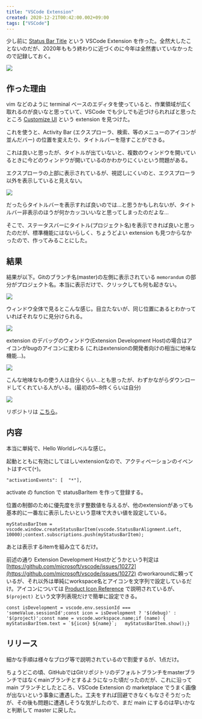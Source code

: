 ```yaml
---
title: "VSCode Extension"
created: 2020-12-21T00:42:00.002+09:00
tags: ["VSCode"]
---
```

少し前に [Status Bar Title](https://marketplace.visualstudio.com/items?itemName=ksoichiro.vscode-status-bar-title) という VSCode Extension を作った。全然大したことないのだが、2020年ももう終わりに近づくのに今年は全然書いていなかったので記録しておく。

![](https://lh3.googleusercontent.com/kURSOpp-Lqkd8EMk_Dl4Q6-TMKlErV0ujGLEutF9xRLYCS0m0I2INIVXM0_ubMSxetGd_Wcuw5S2AFlI3CrJ5nCLaVil5wwcRnc88KA6FTjJU87FVBaUK6Wts6uF3ZjchWJA4us8329RaoI6uSf5ij0aKEcnVS3SwzDRWZ8TQC-YYr7E8s7zB9jR3f_yN2wfpRj1X2gv-zoaN1bCf8ZzJKqE7XnBT-5y4XlwtbnXmo_0BTjWt__Leb5B8nfi8g6XQvetVD7QTRhkBBO58FkrjsdabDR8WB_0YKmIgDcyu2y4UPRvYRPH72OBVd21JNiuBABcgcEWsccsTtrvT5yg6mB8RTx7y_Jwi_lyLxt_atZ01rD1cvjwW_YduETEY4sUjVvRt0DGDbIPuYHxP602wYq0bKrbmI0UKNF7GtDFL77hpdiuqTQTDuu686GNYd_uF3PaqU06wdc_3EP5VCC9nd6wKuy9VCWsPGdYhPiNmFQN4_azLUwGGT6h7_PpDuv7TQ74_tRfjQ3pJMH5qtBVrdDG2tsjparVaAQyjy3A1FkvgbKv56G8EswiZUU2P5wkfWWDTV3ps9GN9M7xR5VEiyOWK_HfoPEKDyCfa90krldfuieisKHA5_iQ3Ets1sc2_Ujy26j2aSxS6DiRClMe2gpwKGi7AMJFawBKZceiVD6Kl3Ml6FG92MjJSC-m3g=w510-h76-no)

## 作った理由

vim などのように terminal ベースのエディタを使っていると、作業領域が広く取れるのが良いなと思っていて、VSCode でも少しでも近づけられればと思ったところ [Customize UI](https://marketplace.visualstudio.com/items?itemName=iocave.customize-ui) という extension を見つけた。

これを使うと、Activity Bar (エクスプローラ、検索、等のメニューのアイコンが並んだバー) の位置を変えたり、タイトルバーを隠すことができる。

これは良いと思ったが、タイトルが出ていないと、複数のウィンドウを開いているときに今どのウィンドウが開いているのかわかりにくいという問題がある。

エクスプローラの上部に表示されているが、視認しにくいのと、エクスプローラ以外を表示していると見えない。

![](https://lh3.googleusercontent.com/7Vi6GQ9mwGEJYQgrbkpHA5dWIFqvW40WRXQ-Cl6EYiOg5phMndEijJPv5yXYbM2KliHT0bZvJw1XAkOPOIJSe3zPmBHbFYoIcOhEyZpZJ5BWVvQwRfOAn01tOKpS4APuSjXfDxEvW4mDeSQXIk7MEaL2PaeXm0IJhV-HXfUp-tjiu6Mm7Bhtv1fLMGNjoprC4uCZbbMb3Xmu4iVNBgyY3i1XGTzPwtyqtVB-fun5EvnzSPS9t2JGqPCfojOrgNfusqRuLXmmusI8DZDB65g35EGAYUcliFPurvCTXTG9IwsjoShtjPeeotWplG6c-juRVpf68Uve3iYZ2e9QafaM_SwrfAmNaDkAVevFS1TuCbtDbgt0oo7jBdN9ngpM_gFs4O7ujahkunI4ffxhFeqGDBfk6Z2yowzxc2fu7p_nMBssTJ3jz9rb-YEEcmimv1x9HW6cq4t2qPdoVFC_P-WoD3xtNf1-sGdm0ZSuOGPdsHYIjGTeIWDmRpDOTl_FylL9lY4PNZW6vH5ejwSitcNrcmJraZCGK1LU5Yi3YfrFAeCOYbOAdIMdGsfOIBOn20Hk3TZl3tKI5vyT-CcRFD0yguPT4hWVe_RnjOdbBnkpg2n2zbiGBMh-NIi4LktILZBXVUeBcBmjRQodZqoQPZR3CapQI4fne-TR2BQIM5iDfjTFlqKaRZsgHrqZAw0wog=w716-h144-no)

だったらタイトルバーを表示すれば良いのでは…と思うかもしれないが、タイトルバー非表示のほうが何かカッコいいなと思ってしまったのだよな…

そこで、ステータスバーにタイトル(プロジェクト名)を表示できれば良いと思ったのだが、標準機能にはないらしく、ちょうどよい extension も見つからなかったので、作ってみることにした。

## 結果

結果が以下。Gitのブランチ名(master)の左側に表示されている `memorandum` の部分がプロジェクト名。本当に表示だけで、クリックしても何も起きない。

![](https://lh3.googleusercontent.com/PBDv0QAEC8B2O4CTJ4uo97b5s-0kKwh0l2p8LwlRTeT93BosbcuuVUOsxYwvf2epBvsIsTFAEq4bqGkJigNAmPAE1shoz7GrvCuDl2o2UlNMN-8UfzcLcu_Wv6SUro5grYsYRNjlxH0x0iXoOQxBb_Em5pG4KpfkSSfCbPY_jiSuvSZvxKh6Y92xawljRBvrsZMO8e-YMONBJf171jUqJMsSL08hIGHeqC_76JXHwx8PMyGE7Bhjmbov0kgOsEI2nOBqA8tGVQ-FkKARBsXNQC6zy5sJdSTe4iiP9GhJ4XMV66v_5T6iLtOBF-UNwVPuw5T1w1LhibBC6dIW6HCpKsCc5q7WyVwaqqu412Qm6iqR6I6rgURT9xZpLWW91jFfDb3OfLzU1HO9zKD2j7O8qFZhHR2-HJVOvdwbmbd8THg9QRYXFZ8pjLC8seIVTtWqBRNrRtmNrLOhJtp0DHpSS3-mwpKMsV7KqX6mo3QvFsAumm-7kjcK9Qf6WWkWSuJSbz4pvUJmURFDcU_V6Fo4kmiBUkY6XbZkngPFrJohs1YUag_CrpfP99DJRfrrUqutzB4Wkf72Rr21Fqop8_lEn2NJQnkCx7b2o11dexM1nb6Z5PW1ChNkjg1eRL9zhxB6YTmPNEO8CSnxCBi0WF5qbU6IxIzw443XIfBZC3JbJ-JZQq17xG3dR4S4HXEJew=w1476-h84-no)

ウィンドウ全体で見るとこんな感じ。目立たないが、同じ位置にあるとわかっていればそれなりに見分けられる。

![](https://lh3.googleusercontent.com/S0G78J2TST698eoS7JXz6gzDBQXiDPR-5pJHOVrgXI8E3B5xec2x6WQnU6AByKjpHVERU1SVJhko7WktEpOmoqGWtHnf012noEkw5SY0XOd-mjIQ9vQt7dx8dnFURujMycLLWL44VVPUNRihBKIZS6VZDbPkmJKGBkyQWF6cip7reEguAGojJD86WS3Ko-RpsPyk22_foRpW8Om6pWy_ZyebRCoPhx5-4NIpZ1Ud3rUrHQ5SnaBt85JgdrTxsj4imQ0idSxiffxyoFjSmJ8DdSpMgZyX7BZpFy14ikMQD5QPbxZI2z6zlu1M4nYAd4keEFv9gZk2iUJ9680tkoZAMO8IRzOeZz_qLOkd0FmEGL3GBiuZVsaw2eU0__yb3UQKqEQ_miHBxt7rZCiyAXkaFOii7WHkltlNdc0jL9CW3HnULFkernYCmHqf-IRq8aI-SKCphs6dRznUuSg7k8FzYX8zO2eSlnZ0nT5tOOVWEE7F0pKi44aeCzlYTOuwvexBkQa7y175QmdZg5sBii-2UOii0C5PutHEPgclB7G8u_UKhNQShOrCc0XNfV8NGalOhAsoWZyHtqTiTKqLuEUhvjx6LAyzT6raGQTmjejiXcGmD5u-SJgEUjk7-OA3Ifp3mJKuNZi19DND1BoLdbcK1LiGoY9JvH7wNntc3dTz6SWJHG7sBgz1a-NcCcp2sg=w3102-h1896-no)

extension のデバッグのウィンドウ(Extension Development Host)の場合はアイコンがbugのアイコンに変わる (これはextensionの開発者向けの相当に地味な機能…)。

![](https://lh3.googleusercontent.com/jlkwHL8zbYzsHNktiR0WFhDN3_35UtYcKB_MCJLcuFHNToLn5olZzrg2o5r4Hgh1vO3hv3WIqo4rAm2rHrhnjclMck1aDwmGKv1adU4W0CJSIj2o12O1AoosSkO3KScQArv0uijbV62hYvWfvUf6A5oJ2dG5oxan4D6r1tSUVCCrJpbEaLejOwXf1NqSCmWwrnzmOtmszBSsBTmUMghuPLLIRPlJBTEjxkYf8zOytGlzzYvGItzUC8lWut722sul03qRAhV4CC9L2laVLoS3Akh35-ETRLu0Z0P57l1x8QGj7h-dj-DB18Zxs0VeNpJndcUeWQUrYTZDLQSlLW3SqmsdjVknX3wzz_acWm-7vT5e27kDQwm-NUbqezIS8qivA-6bny-aYzcYk6ZLRjAc-bqSd12Yt3-y5gYTBpciJQRYgayfp5ik3hpw0nvbOMhZaPMtbMWzEoojhci5s1Ft7YlLQLWI7khh9O-85hlfXyOMgvLt4k-7fw3aIxNHAkR9lFbHT9-eteZd-mBoifnxUJbOjgJimQWFPI08Vi9QvZr2teOrSghhD17UM2rpwT9HljBB3uO1MBEiVyjX4DBNf-meeHtTOpjqeROH6UZC_hd1gALzVTxbETLoQ8n73MmA-8sLrvOCCJ60ivN-82zpm0BgKfwPdzV3CXVmLlL8XVaIWDL3sgsXJ4L13RVfxA=w660-h64-no)

こんな地味なもの使う人は自分くらい…とも思ったが、わずかながらダウンロードしてくれている人がいる。(最初の5~8件くらいは自分)

![](https://lh3.googleusercontent.com/2o-XN85wAcmYe_TI85bKf3pqfDPWtZWZ0_EpueIoVJctj9KbKctL-mwsQdg7jfIDjBbqa6vh6pOPIlwrfQ4tBex9qJM4sejzbORleExfbnVL8Zt-J-P1U6CltE706BqXvcVj5cSxtCPqNU7cHIC374mpevmeU0B2STSrxWaDDmR8KlL5iyoqM5f-HG_JsgR4a25mHYpNLMODIhVcff7gPXLZxruJltSseVSBjzU4RNnChXcOT1HnW5Qb9P4ZhKxYKh_Y1SnUa6Yj1Cc8n1ONeiDULiWDdsWhmsygpm4ZM7-13esPOzlrO8mSRfz6HEPzoiX3RZ-lhcwmvj98bskd2rvn-JhiyKiho_pDeZ7TdVLZPGSONrkvTPE4m0yk4X0-4ZYnGMXSaIREDpi_x-nm4b4mQk9C_6H7YgUlaAV1C4uCdVEpYvgk6dzeRoztzoLbnwf1v77_pGh_mwkjzRnzveA9g3WGQsXJPiVtqEYo8n1Alma1Oove8hryYJMmT12xL2xZ6xDS8poAdCkjeKTu47dAEm5Bq4jvzCVjqBoHUFXtLy-2rKiN4DAQtwbDQcG24NWwERh0Oi1exllcKA6FGz33oITEWsrp1KGZfvu6jEzk84QGeCc2l3O3XUt3TrmNqAlsWJx1f0z6Ht81tPycmfYRcRL6IeJNEhxAdxaGQuJiSbZaa7m8caYTQhPaxg=w868-h347-no)

リポジトリは [こちら](https://github.com/ksoichiro/vscode-status-bar-title)。

## 内容

本当に単純で、Hello Worldレベルな感じ。

起動とともに有効にしてほしいextensionなので、アクティベーションのイベントはすべて(`*`)。

```prism  json
"activationEvents": [  "*"],
```

activate の function で statusBarItem を作って登録する。

位置の制御のために優先度を示す整数値を与えるが、他のextensionがあっても基本的に一番左に表示したいという意味で大きい値を設定している。

```prism  typescript
myStatusBarItem = vscode.window.createStatusBarItem(vscode.StatusBarAlignment.Left, 10000);context.subscriptions.push(myStatusBarItem);
```

あとは表示するitemを組み立てるだけ。

前述の通り Extension Development Hostかどうかという判定は [https://github.com/microsoft/vscode/issues/10272](https://github.com/microsoft/vscode/issues/10272) のworkaroundに頼っているが、それ以外は単純にworkspace名とアイコンを文字列で設定しているだけ。アイコンについては [Product Icon Reference](https://code.visualstudio.com/api/references/icons-in-labels) で説明されているが、 `$(project)` という文字列表現だけで簡単に設定できる。

```prism  typescript
const isDevelopment = vscode.env.sessionId === 'someValue.sessionId';const icon = isDevelopment ? '$(debug)' : '$(project)';const name = vscode.workspace.name;if (name) {	myStatusBarItem.text = `${icon} ${name}`;	myStatusBarItem.show();}
```

## リリース

細かな手順は様々なブログ等で説明されているので割愛するが、1点だけ。

ちょうどこの頃、GitHubではGitリポジトリのデフォルトブランチをmasterブランチではなくmainブランチとするようになった頃だったのだが、これに沿って main ブランチとしたところ、VSCode Extension の marketplace でうまく画像が出ないという事象に遭遇した。工夫をすれば回避できなくもなさそうだったが、その後も問題に遭遇しそうな気がしたので、まだ main にするのは早いかなと判断して master に戻した。
